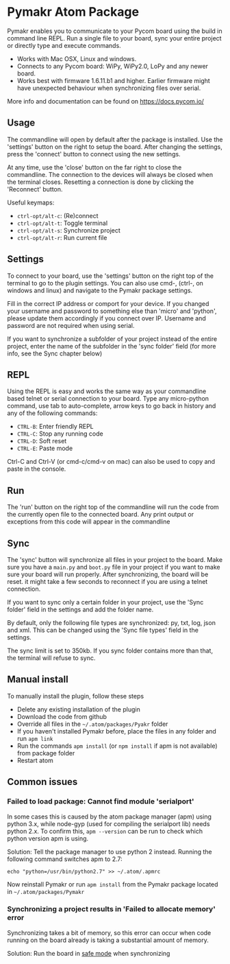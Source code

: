 #  Pymakr Atom Package

Pymakr enables you to communicate to your Pycom board using the build in command line REPL. Run a single file to your board, sync your entire project or directly type and execute commands.

- Works with Mac OSX, Linux and windows.
- Connects to any Pycom board: WiPy, WiPy2.0, LoPy and any newer board.
- Works best with firmware 1.6.11.b1 and higher. Earlier firmware might have unexpected behaviour when synchronizing files over serial.

More info and documentation can be found on https://docs.pycom.io/

## Usage

The commandline will open by default after the package is installed. Use the 'settings' button on the right to setup the board. After changing the settings, press the 'connect' button to connect using the new settings.

At any time, use the 'close' button on the far right to close the commandline. The connection to the devices will always be closed when the terminal closes. Resetting a connection is done by clicking the 'Reconnect' button.

Useful keymaps:

- `ctrl-opt/alt-c`: (Re)connect
- `ctrl-opt/alt-t`: Toggle terminal
- `ctrl-opt/alt-s`: Synchronize project
- `ctrl-opt/alt-r`: Run current file

## Settings

To connect to your board, use the 'settings' button on the right top of the terminal to go to the plugin settings. You can also use cmd-, (ctrl-, on windows and linux) and navigate to the Pymakr package settings.

Fill in the correct IP address or comport for your device. If you changed your username and password to something else than 'micro' and 'python', please update them accordingly if you connect over IP. Username and password are not required when using serial.

If you want to synchronize a subfolder of your project instead of the entire project, enter the name of the subfolder in the 'sync folder' field (for more info, see the Sync chapter below)

## REPL

Using the REPL is easy and works the same way as your commandline based telnet or serial connection to your board. Type any micro-python command, use tab to auto-complete, arrow keys to go back in history and any of the following commands:
- `CTRL-B`: Enter friendly REPL
- `CTRL-C`: Stop any running code
- `CTRL-D`: Soft reset
- `CTRL-E`: Paste mode

Ctrl-C and Ctrl-V (or cmd-c/cmd-v on mac) can also be used to copy and paste in the console.

## Run

The 'run' button on the right top of the commandline will run the code from the currently open file to the connected board. Any print output or exceptions from this code will appear in the commandline

## Sync

The 'sync' button will synchronize all files in your project to the board. Make sure you have a `main.py` and `boot.py` file in your project if you want to make sure your board will run properly. After synchronizing, the board will be reset. it might take a few seconds to reconnect if you are using a telnet connection.

If you want to sync only a certain folder in your project, use the 'Sync folder' field in the settings and add the folder name.

By default, only the following file types are synchronized: py, txt, log, json and xml. This can be changed using the 'Sync file types' field in the settings.

The sync limit is set to 350kb. If you sync folder contains more than that, the terminal will refuse to sync.

## Manual install

To manually install the plugin, follow these steps
- Delete any existing installation of the plugin
- Download the code from github
- Override all files in the `~/.atom/packages/Pyakr` folder
- If you haven't installed Pymakr before, place the files in any folder and run `apm link`
- Run the commands `apm install` (or `npm install` if apm is not available) from package folder
- Restart atom

## Common issues

### Failed to load package: Cannot find module 'serialport'
In some cases this is caused by the atom package manager (apm) using python 3.x, while node-gyp (used for compiling the serialport lib) needs python 2.x. To confirm this, `apm --version` can be run to check which python version apm is using.

Solution: Tell the package manager to use python 2 instead. Running the following command switches apm to 2.7:

`echo "python=/usr/bin/python2.7" >> ~/.atom/.apmrc`

Now reinstall Pymakr or run `apm install` from the Pymakr package located in `~/.atom/packages/Pymakr`

### Synchronizing a project results in 'Failed to allocate memory' error
Synchronizing takes a bit of memory, so this error can occur when code running on the board already is taking a substantial amount of memory.

Solution: Run the board in [safe mode](https://docs.pycom.io/pycom_esp32/pycom_esp32/toolsandfeatures.html#boot-modes-and-safe-boot) when synchronizing
